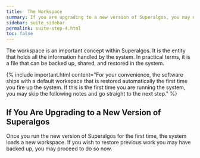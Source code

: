 ```yaml
---
title:  The Workspace
summary: If you are upgrading to a new version of Superalgos, you may now restore your previous work to the new workspace.
sidebar: suite_sidebar
permalink: suite-step-4.html
toc: false
---
```


The <a data-toggle="tooltip" data-original-title="{{site.data.concepts.workspace}}">workspace</a> is an important concept within Superalgos. It is the entity that holds all the information handled by the system. In practical terms, it is a file that can be backed up, shared, and restored in the system.

{% include important.html content="For your convenience, the software ships with a default workspace that is restored automatically the first time you fire up the system. If this is the first time you are running the system, you may skip the following notes and go straight to the next step." %}

## If You Are Upgrading to a New Version of Superalgos

Once you run the new version of Superalgos for the first time, the system loads a new workspace. If you wish to restore previous work you may have backed up, you may proceed to do so now.

